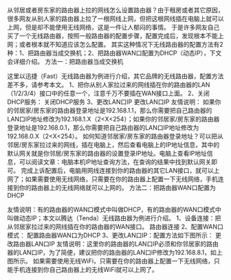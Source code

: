 从邻居或者房东家的路由器上拉的网线怎么设置路由器？由于租房或者其它原因，很多网友从别人家的路由器上拉了一根网线上网，但把这根网线插在电脑上就可以上网，但是却不能使用无线网络，这是一件让人郁闷的事情。
于是许多网友自己买了一个无线路由器，按照一般路由器的配置步骤，配置完成后，发现根本不能上网；或者根本就不知道应该怎么配置。
其实这种情况下无线路由器的配置方法有2种：1、把路由器当成交换机；2、把路由器WAN口配置为DHCP（动态IP），下文会详细介绍。
方法一：把路由器当成交换机

这里以迅捷（Fast）无线路由器为例进行介绍，其它品牌的无线路由器，配置方法差不多，请参考本文。
1、把你从别人家拉过来的网线插在你的路由器的LAN（1/2/3/4）接口中的任意一个，注意千万不要插在WAN接口上面。
2、关闭DHCP服务：
关闭DHCP服务
3、更改LAN口IP
更改LAN口IP
友情说明：
如果你的邻居家/房东家的路由器登录地址是192.168.1.1，那么你需要把自己路由器的LAN口IP地址修改为192.168.1.X（2<X<254）；如果你的邻居家/房东家的路由器登录地址是192.168.0.1，那么你需要把自己路由器的LAN口IP地址修改为192.168.0.X（2<X<254）。
如何知道邻居家/房东家的路由器登录地址？可以把从邻居/房东家拉过来的网线，插在电脑上，然后查看电脑上的IP地址信息，其中的默认网关就是你邻居/房东家的路由器的设置登录IP地址。电脑上查看IP地址信息，可以阅读文章：电脑本机IP地址查询方法，在查询的结果中找到默认网关即可。
完成上诉配置后，电脑用网线连接到你的路由器的其它LAN接口，就可以上网了；如果需要使用无线网络，只需要在你的路由器上配置一下无线网络，手机连接到你的路由器上的无线网络就可以上网的。
方法二：把路由器WAN口配置为DHCP

友情说明：有的路由器的WAN口模式中叫做DHCP，有的路由器的WAN口模式中叫做动态IP；本文以腾达（Tenda）无线路由器为例进行介绍。
1、设备连接：把从邻居家拉过来的网线插在你的路由器的WAN接口。
路由器连接
2、配置WAN口模式：
配置路由器WAN口为DHCP
3、更改LAN口IP：配置方法如下图所示：
更改路由器LAN口IP
友情说明：这里你的路由器的LAN口IP必须和你邻居家的路由器的LAN口IP，为了简便，建议把你的路由器的LAN口IP修改为192.168.8.1，如上图所示。
如果需要使用无线WiFi，只需要在你的路由器上配置一下无线网络，只能手机连接到你自己路由器上的无线WiFi就可以上网了。
